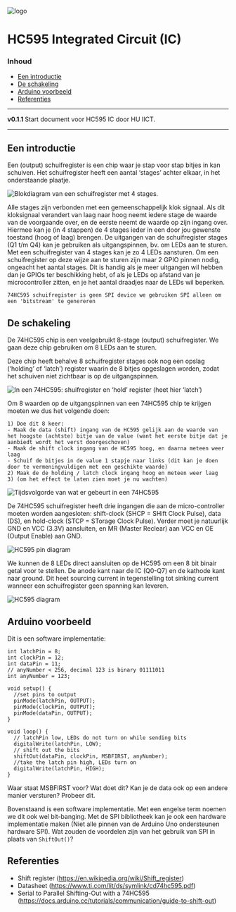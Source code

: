 ![logo](./img/595_pin_diagram.png) [](logo-id)

# HC595 Integrated Circuit (IC)[](title-id) <!-- omit in toc -->

### Inhoud[](toc-id) <!-- omit in toc -->

- [Een introductie](#een-introductie)
- [De schakeling](#de-schakeling)
- [Arduino voorbeeld](#arduino-voorbeeld)
- [Referenties](#referenties)

---

**v0.1.1 [](version-id)** Start document voor HC595 IC door HU IICT[](author-id).

---

## Een introductie

Een (output) schuifregister is een chip waar je stap voor stap bitjes in kan schuiven. Het schuifregister heeft een aantal ‘stages’ achter elkaar, in het onderstaande plaatje. 

![Blokdiagram van een schuifregister met 4 stages.](../74HC595/img/Blokdiagram_schuifregister_4stages.png)

Alle stages zijn verbonden met een gemeenschappelijk klok signaal. Als dit kloksignaal verandert van laag naar hoog neemt iedere stage de waarde van de voorgaande over, en de eerste neemt de waarde op zijn ingang over. Hiermee kan je (in 4 stappen) de 4 stages ieder in een door jou gewenste toestand (hoog of laag) brengen. De uitgangen van de schuifregister stages (Q1 t/m Q4) kan je gebruiken als uitgangspinnen, bv. om LEDs aan te sturen. Met een schuifregister van 4 stages kan je zo 4 LEDs aansturen. Om een schuifregister op deze wijze aan te sturen zijn maar 2 GPIO pinnen nodig, ongeacht het aantal stages. Dit is handig als je meer uitgangen wil hebben dan je GPIOs ter beschikking hebt, of als je LEDs op afstand van je microcontroller zitten, en je het aantal draadjes naar de LEDs wil beperken.


    74HC595 schuifregister is geen SPI device we gebruiken SPI alleen om een 'bitstream' te genereren


## De schakeling

De 74HC595 chip is een veelgebruikt 8-stage (output) schuifregister. We gaan deze chip gebruiken om 8 LEDs aan te sturen.

Deze chip heeft behalve 8 schuifregister stages ook nog een opslag (‘holding’ of ‘latch’) register waarin de 8 bitjes opgeslagen worden, zodat het schuiven niet zichtbaar is op de uitgangspinnen.

![In een 74HC595: shuifregister en ‘hold’ register (heet hier ‘latch’)](../74HC595/img/HC595_latch.png)

Om 8 waarden op de uitgangspinnen van een 74HC595 chip te krijgen moeten we dus het volgende doen:

    1) Doe dit 8 keer:
    - Maak de data (shift) ingang van de HC595 gelijk aan de waarde van het hoogste (achtste) bitje van de value (want het eerste bitje dat je aanbiedt wordt het verst doorgeschoven)
    - Maak de shift clock ingang van de HC595 hoog, en daarna meteen weer laag
    - Schuif de bitjes in de value 1 stapje naar links (dit kan je doen door te vermeningvuldigen met een geschikte waarde)
    2) Maak de de holding / latch clock ingang hoog en meteen weer laag 
    3) (om het effect te laten zien moet je nu wachten)


![Tijdsvolgorde van wat er gebeurt in een 74HC595](../74HC595/img/HC595_tijdsvolgorde.png)

De 74HC595 schuifregister heeft drie ingangen die aan de micro-controller moeten worden aangesloten: shift-clock (SHCP = SHift Clock Pulse), data (DS), en hold-clock (STCP = STorage Clock Pulse). Verder moet je natuurlijk GND en VCC (3.3V) aansluiten, en MR (Master Reclear) aan VCC en OE (Output Enable) aan GND.

![HC595 pin diagram](../74HC595/img/595_pin_diagram.png)

We kunnen de 8 LEDs direct aansluiten op de HC595 om een 8 bit binair getal voor te stellen. De anode kant naar de IC (Q0-Q7) en de kathode kant naar ground. Dit heet sourcing current in tegenstelling tot sinking current wanneer een schuifregister geen spanning kan leveren.

![HC595 diagram](../74HC595/img/HC595_bb.png)

## Arduino voorbeeld

Dit is een software implementatie: 

```arduino
int latchPin = 8;
int clockPin = 12;
int dataPin = 11;
// anyNumber < 256, decimal 123 is binary 01111011
int anyNumber = 123; 

void setup() {
  //set pins to output
  pinMode(latchPin, OUTPUT);
  pinMode(clockPin, OUTPUT);
  pinMode(dataPin, OUTPUT);
}

void loop() {
  // latchPin low, LEDs do not turn on while sending bits
  digitalWrite(latchPin, LOW);
  // shift out the bits
  shiftOut(dataPin, clockPin, MSBFIRST, anyNumber);
  //take the latch pin high, LEDs turn on
  digitalWrite(latchPin, HIGH);
}
```

Waar staat MSBFIRST voor? Wat doet dit? Kan je de data ook op een andere manier versturen? Probeer dit.

Bovenstaand is een software implementatie. Met een engelse term noemen we dit ook wel bit-banging. Met de SPI bibliotheek kan je ook een hardware implementatie maken (Niet alle pinnen van de Arduino Uno ondersteunen hardware SPI). Wat zouden de voordelen zijn van het gebruik van SPI in plaats van `ShiftOut()`?

## Referenties

- Shift register (<https://en.wikipedia.org/wiki/Shift_register>)
- Datasheet (<https://www.ti.com/lit/ds/symlink/cd74hc595.pdf>)
- Serial to Parallel Shifting-Out with a 74HC595 (<https://docs.arduino.cc/tutorials/communication/guide-to-shift-out>)